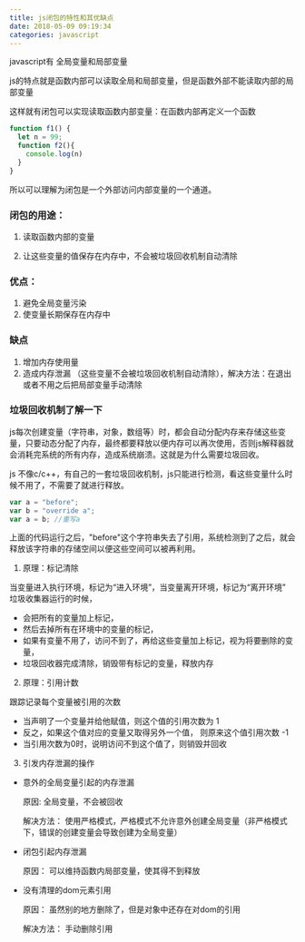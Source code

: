 ```yaml
---
title: js闭包的特性和其优缺点
date: 2018-05-09 09:19:34
categories: javascript
---
```


javascript有 全局变量和局部变量

js的特点就是函数内部可以读取全局和局部变量，但是函数外部不能读取内部的局部变量  

这样就有闭包可以实现读取函数内部变量：在函数内部再定义一个函数

``` js
function f1() {
  let n = 99;
  function f2(){
    console.log(n)
  }
}
```

所以可以理解为闭包是一个外部访问内部变量的一个通道。


### 闭包的用途： 

1. 读取函数内部的变量

2. 让这些变量的值保存在内存中，不会被垃圾回收机制自动清除

### 优点：

1. 避免全局变量污染
2. 使变量长期保存在内存中

### 缺点

1. 增加内存使用量
2. 造成内存泄漏 （这些变量不会被垃圾回收机制自动清除），解决方法：在退出或者不用之后把局部变量手动清除

### 垃圾回收机制了解一下

js每次创建变量（字符串，对象，数组等）时，都会自动分配内存来存储这些变量，只要动态分配了内存，最终都要释放以便内存可以再次使用，否则js解释器就会消耗完系统的所有内存，造成系统崩溃。这就是为什么需要垃圾回收。

js 不像c/c++，有自己的一套垃圾回收机制，js只能进行检测，看这些变量什么时候不用了，不需要了就进行释放。

``` js
var a = "before";
var b = "override a";
var a = b; //重写a

```
上面的代码运行之后，"before"这个字符串失去了引用，系统检测到了之后，就会释放该字符串的存储空间以便这些空间可以被再利用。

1. 原理：标记清除 

当变量进入执行环境，标记为“进入环境”，当变量离开环境，标记为“离开环境”
垃圾收集器运行的时候，

- 会把所有的变量加上标记，
- 然后去掉所有在环境中的变量的标记，
- 如果有变量不用了，访问不到了，再给这些变量加上标记，视为将要删除的变量， 
- 垃圾回收器完成清除，销毁带有标记的变量，释放内存

2. 原理：引用计数

跟踪记录每个变量被引用的次数

- 当声明了一个变量并给他赋值，则这个值的引用次数为 1
- 反之，如果这个值对应的变量又取得另外一个值， 则原来这个值引用次数 -1
- 当引用次数为0时，说明访问不到这个值了，则销毁并回收

3. 引发内存泄漏的操作

- 意外的全局变量引起的内存泄漏
  
  原因: 全局变量，不会被回收

  解决方法： 使用严格模式，严格模式不允许意外创建全局变量（非严格模式下，错误的创建变量会导致创建为全局变量）

- 闭包引起内存泄漏

  原因： 可以维持函数内局部变量，使其得不到释放

- 没有清理的dom元素引用

  原因： 虽然别的地方删除了，但是对象中还存在对dom的引用

  解决方法： 手动删除引用